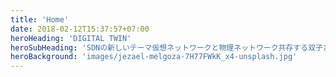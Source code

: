 ```yaml
---
title: 'Home'
date: 2018-02-12T15:37:57+07:00
heroHeading: 'DIGITAL TWIN'
heroSubHeading: 'SDNの新しいテーマ仮想ネットワークと物理ネットワーク共存する双子どちらが先でも後でもない 複雑に絡み合ったネットワークその上に必要不可欠なサービス間違いが許されない世界SDN技術でネットワークの未来を照らす'
heroBackground: 'images/jezael-melgoza-7H77FWkK_x4-unsplash.jpg'
---
```

